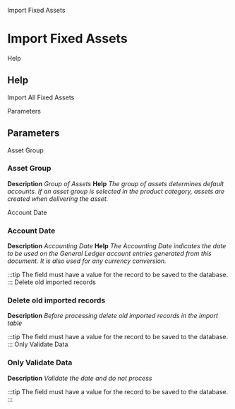 
Import Fixed Assets
# Import Fixed Assets



Help
## Help

Import All Fixed Assets

Parameters
## Parameters


Asset Group
### Asset Group

**Description**
 *Group of Assets*
**Help**
 *The group of assets determines default accounts.  If an asset group is selected in the product category, assets are created when delivering the asset.*

Account Date
### Account Date

**Description**
 *Accounting Date*
**Help**
 *The Accounting Date indicates the date to be used on the General Ledger account entries generated from this document. It is also used for any currency conversion.*

:::tip
The field must have a value for the record to be saved to the database.
:::
Delete old imported records
### Delete old imported records

**Description**
 *Before processing delete old imported records in the import table*

:::tip
The field must have a value for the record to be saved to the database.
:::
Only Validate Data
### Only Validate Data

**Description**
 *Validate the date and do not process*

:::tip
The field must have a value for the record to be saved to the database.
:::